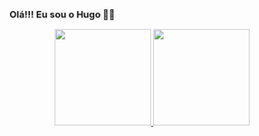 ### Olá!!! Eu sou o Hugo 👋🏼

<div align="center">
  <a href="https://github.com/Hug0mes">
  <img height="170em" src="https://github-readme-stats.vercel.app/api?username=Hug0mes&show_icons=true&theme=dracula&include_all_commits=true&count_private=true"/>
  <img height="170em" src="https://github-readme-stats.vercel.app/api/top-langs/?username=Hug0mes&layout=compact&langs_count=7&theme=dracula"/>
</div>
